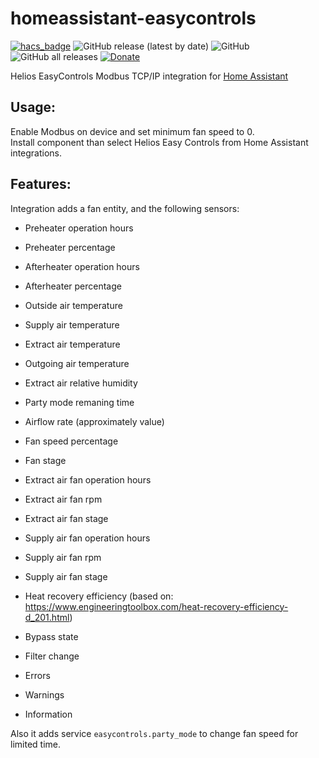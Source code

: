 # homeassistant-easycontrols

[![hacs_badge](https://img.shields.io/badge/HACS-Default-41BDF5.svg)](https://github.com/hacs/integration)
![GitHub release (latest by date)](https://img.shields.io/github/v/release/laszlojakab/homeassistant-easycontrols)
![GitHub](https://img.shields.io/github/license/laszlojakab/homeassistant-easycontrols)
![GitHub all releases](https://img.shields.io/github/downloads/laszlojakab/homeassistant-easycontrols/total)
[![Donate](https://img.shields.io/badge/donate-Coffee-yellow.svg)](https://www.buymeacoffee.com/laszlojakab)

Helios EasyControls Modbus TCP/IP integration for [Home Assistant](https://www.home-assistant.io/)

## Usage:
Enable Modbus on device and set minimum fan speed to 0.<br/>
Install component than select Helios Easy Controls from Home Assistant integrations. 

## Features:
Integration adds a fan entity, and the following sensors:

- Preheater operation hours
- Preheater percentage
- Afterheater operation hours
- Afterheater percentage

- Outside air temperature
- Supply air temperature
- Extract air temperature
- Outgoing air temperature

- Extract air relative humidity

- Party mode remaning time

- Airflow rate (approximately value)
- Fan speed percentage
- Fan stage

- Extract air fan operation hours
- Extract air fan rpm
- Extract air fan stage

- Supply air fan operation hours
- Supply air fan rpm
- Supply air fan stage

- Heat recovery efficiency (based on: https://www.engineeringtoolbox.com/heat-recovery-efficiency-d_201.html)

- Bypass state
- Filter change

- Errors
- Warnings
- Information

Also it adds service `easycontrols.party_mode` to change fan speed for limited time.
